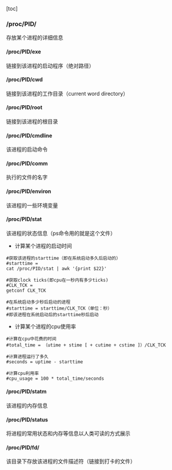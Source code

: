 [toc]
### /proc/PID/
存放某个进程的详细信息
#### /proc/PID/exe  
链接到该进程的启动程序（绝对路径）

#### /proc/PID/cwd
链接到该进程的工作目录（current word directory）

#### /proc/PID/root
链接到该进程的根目录  

#### /proc/PID/cmdline  
该进程的启动命令  

#### /proc/PID/comm  
执行的文件的名字  

#### /proc/PID/environ
该进程的一些环境变量

#### /proc/PID/stat
该进程的状态信息（ps命令用的就是这个文件）
* 计算某个进程的启动时间
```shell
#获取该进程的starttime（即在系统启动多久后启动的）
#starttime =
cat /proc/PID/stat | awk '{print $22}'

#获取clock ticks(即cpu在一秒内有多少ticks)
#CLK_TCK =
getconf CLK_TCK

#在系统启动多少秒后启动的进程
#starttime = starttime/CLK_TCK（单位：秒）
#即该进程在系统启动后的starttime秒后启动
```
* 计算某个进程的cpu使用率
```shell
#计算在cpu中花费的时间
#total_time = （utime + stime [ + cutime + cstime ]）/CLK_TCK

#计算进程运行了多久
#seconds = uptime - starttime

#计算cpu利用率
#cpu_usage = 100 * total_time/seconds
```

#### /proc/PID/statm
该进程的内存信息

#### /proc/PID/status
将进程的常用状态和内存等信息以人类可读的方式展示

#### /proc/PID/fd/
该目录下存放该进程的文件描述符（链接到打卡的文件）
